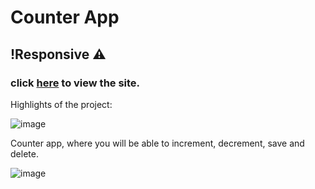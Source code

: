 # Counter App

## !Responsive ⚠️

### click <a href="https://counterjsapp.netlify.app/"> here</a> to view the site.  <br>
Highlights of the project:

![image](https://user-images.githubusercontent.com/52499108/211157365-93b9a3d7-45df-49a8-8f90-fd8fc649c442.png)


Counter app, where you will be able to increment, decrement, save and delete. <br>


![image](https://user-images.githubusercontent.com/52499108/211157260-cb7cca50-3900-4608-b8c6-3eec47d7cac1.png)
